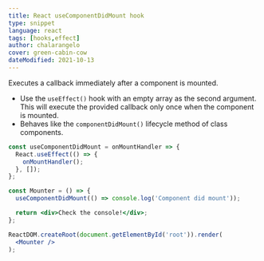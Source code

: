 ```yaml
---
title: React useComponentDidMount hook
type: snippet
language: react
tags: [hooks,effect]
author: chalarangelo
cover: green-cabin-cow
dateModified: 2021-10-13
---
```


Executes a callback immediately after a component is mounted.

- Use the `useEffect()` hook with an empty array as the second argument. This will execute the provided callback only once when the component is mounted.
- Behaves like the `componentDidMount()` lifecycle method of class components.

```jsx
const useComponentDidMount = onMountHandler => {
  React.useEffect(() => {
    onMountHandler();
  }, []);
};
```

```jsx
const Mounter = () => {
  useComponentDidMount(() => console.log('Component did mount'));

  return <div>Check the console!</div>;
};

ReactDOM.createRoot(document.getElementById('root')).render(
  <Mounter />
);
```
